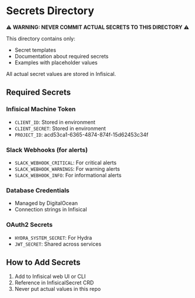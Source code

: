# Secrets Directory

⚠️ **WARNING: NEVER COMMIT ACTUAL SECRETS TO THIS DIRECTORY** ⚠️

This directory contains only:
- Secret templates
- Documentation about required secrets
- Examples with placeholder values

All actual secret values are stored in Infisical.

## Required Secrets

### Infisical Machine Token
- `CLIENT_ID`: Stored in environment
- `CLIENT_SECRET`: Stored in environment  
- `PROJECT_ID`: acd53ca1-6365-4874-874f-15d62453c34f

### Slack Webhooks (for alerts)
- `SLACK_WEBHOOK_CRITICAL`: For critical alerts
- `SLACK_WEBHOOK_WARNINGS`: For warning alerts
- `SLACK_WEBHOOK_INFO`: For informational alerts

### Database Credentials
- Managed by DigitalOcean
- Connection strings in Infisical

### OAuth2 Secrets
- `HYDRA_SYSTEM_SECRET`: For Hydra
- `JWT_SECRET`: Shared across services

## How to Add Secrets

1. Add to Infisical web UI or CLI
2. Reference in InfisicalSecret CRD
3. Never put actual values in this repo